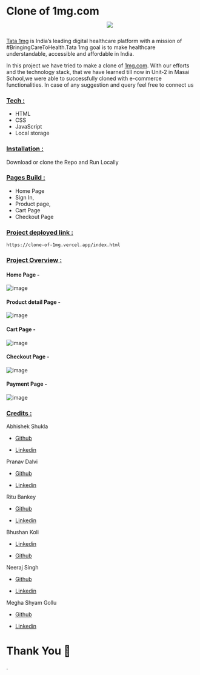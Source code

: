 
# **Clone of 1mg.com**  &nbsp;   &nbsp;   &nbsp;   &nbsp;   &nbsp;   &nbsp;    &nbsp;   &nbsp;    &nbsp;   &nbsp;   &nbsp;   &nbsp;  &nbsp;   &nbsp;    &nbsp;   &nbsp;   &nbsp;   &nbsp;  &nbsp;   &nbsp;   &nbsp;  &nbsp;   &nbsp;   &nbsp;  &nbsp;   &nbsp;  &nbsp;  &nbsp;   &nbsp;  &nbsp;  &nbsp;   &nbsp;   &nbsp;  &nbsp;   &nbsp;  &nbsp;  &nbsp;   &nbsp;  &nbsp;   <img src="https://www.1mg.com/faviconRebrand.ico"/>



<a href="https://www.1mg.com/" target="_blank">Tata 1mg</a> is India’s leading digital healthcare platform with a mission of #BringingCareToHealth.Tata 1mg  goal is to make healthcare understandable, accessible and affordable in India.

In this project we have tried to make a clone of <a href="https://www.1mg.com/" target="_blank">1mg.com</a>.
With our efforts and the technology stack, that we have learned till now in Unit-2 in Masai School,we were able to successfully cloned with e-commerce functionalities.
In case of any suggestion and query feel free to connect us

<div style='page-break-after: always'></div>

### <u>Tech :</u>

- HTML
- CSS
- JavaScript
- Local storage

<div style='page-break-after: always'></div>

### <u>Installation :</u>

Download or clone the Repo and Run Locally

<div style='page-break-after: always'></div>

### <u>Pages Build :</u>

- Home Page
- Sign In, 
- Product page, 
- Cart Page 
- Checkout Page

<div style='page-break-after: always'></div>


<div style='page-break-after: always'></div>

### <u>Project deployed link :</u>
```
https://clone-of-1mg.vercel.app/index.html

```
### <u>Project Overview :</u>

#### Home Page -
![image](https://user-images.githubusercontent.com/95949460/158538943-9b4bfb0c-bddb-4d56-bf3c-11e82bff68d3.png)
#### Product detail Page -
![image](https://user-images.githubusercontent.com/95949460/158539785-b0583ff2-224a-442c-a755-7569e4215750.png)
#### Cart Page -
![image](https://user-images.githubusercontent.com/95949460/158539962-d0b4ba53-fc7b-40b7-b5cc-0d6d143851e9.png)
#### Checkout Page -
![image](https://user-images.githubusercontent.com/95949460/158540177-a7aadf7e-646f-450c-bebc-2c64ceaf8c14.png)
#### Payment Page -
![image](https://user-images.githubusercontent.com/95949460/158540353-f4c09fa4-635b-47ce-9159-d0b7de7623da.png)






<div style='page-break-after: always'></div>

### <u>Credits :</u>

Abhishek Shukla

- <a href="https://github.com/shuklabhisekh" target="_blank">Github</a>

- <a href="https://www.linkedin.com/in/shuklabhisekh/" target="_blank">Linkedin</a>

Pranav Dalvi

- <a href="https://github.com/PranavDalvi9" target="_blank">Github</a>

- <a href="https://www.linkedin.com/in/pranavsanjaydalvi/" target="_blank">Linkedin</a>

Ritu Bankey

- <a href="https://github.com/Ritu1011" target="_blank">Github</a>

- <a href="https://www.linkedin.com/in/ritu-bankey-857160211/" target="_blank">Linkedin</a>

Bhushan Koli

- <a href="https://www.linkedin.com/in/bhushan-koli-3aabb41a8/" target="_blank">Linkedin</a>

- <a href="https://github.com/Bhushankoli28" target="_blank">Github</a>

Neeraj Singh

- <a href="https://github.com/NeerajSingh007" target="_blank">Github</a>

- <a href="https://www.linkedin.com/in/neeraj-singh-751235166/" target="_blank">Linkedin</a>

Megha Shyam Gollu

- <a href="https://github.com/meghashyamgollu" target="_blank">Github</a>

- <a href="https://www.linkedin.com/in/megha-shyam-gollu/" target="_blank">Linkedin</a>



# Thank You :sparkling_heart:
.


